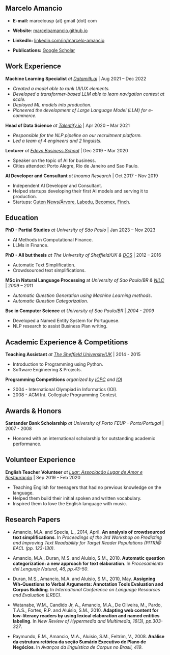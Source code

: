 ## Marcelo Amancio

<!--
**AI Researcher | Machine Learning Engineer | NLP | LLM & AI**
-->

* **E-mail:** marcelousp (at) gmail (dot) com

* **Website**: [marceloamancio.github.io](https://marceloamancio.github.io)

* **LinkedIn:** [linkedin.com/in/marcelo-amancio](https://www.linkedin.com/in/marcelo-amancio/)

* **Publications:** [Google Scholar](https://scholar.google.co.uk/citations?user=VfXjurEAAAAJ)

<!-- Add later
**Additionally, you can consider including:**

* **Presentations:** List any presentations you have given at conferences or other events. Include the title, date, and location of the presentation.
* **Workshops & Trainings:** List any workshops or training sessions you have attended. Include the title, dates, and organization that provided the training.
* **Publications in Non-Academic Journals:** List any articles or publications you have authored in non-academic journals or magazines.

-->

## Work Experience

**Machine Learning Specialist** *at [Datamilk.ai](https://www.datamilk.ai)* | Aug 2021 – Dec 2022

* *Created a model able to rank UI/UX elements.*
* *Developed a transformer-based LLM able to learn navigation context at scale.*
* *Deployed ML models into production.*
* *Pioneered the development of Large Language Model (LLM) for e-commerce.*

**Head of Data Science** *at [Talentify.io](https://www.talentify.io)* | Apr 2020 – Mar 2021

* *Responsible for the NLP pipeline on our recruitment platform.*
* *Led a team of 4 engineers and 2 linguists.*

**Lecturer** *at [Edevo Business School](https://edevo.com.br)* | Dec 2019 - Mar 2020

* Speaker on the topic of AI for business.
* Cities attended: Porto Alegre, Rio de Janeiro and Sao Paulo.

**AI Developer and Consultant** *at Inoama Research* | Oct 2017 - Nov 2019

* Independent AI Developer and Consultant.
* Helped startups developing their first AI models and serving it to production.
* Startups: [Guten News/Árvore](https://www.arvore.com.br), [Labedu](https://labedu.org.br), [Becomex](https://becomex.com.br), [Finch](https://finchsolucoes.com.br).

## Education

**PhD - Partial Studies** *at University of São Paulo* | Jan 2023 – Nov 2023

* AI Methods in Computational Finance.
* LLMs in Finance.

**PhD - All but thesis** *at The University of Sheffield/UK & [DCS](https://www.sheffield.ac.uk/dcs)* | 2012 – 2016

* Automatic Text Simplification.
* Crowdsourced text simplifications.

**MSc in Natural Language Processing** at *University of Sao Paulo/BR & [NILC](https://sites.google.com/view/nilc-usp/)* | *2009 – 2011*

* *Automatic Question Generation using Machine Learning methods*.
* *Automatic Question Categorization.*

**Bsc in Computer Science** *at University of Sao Paulo/BR* | *2004 - 2009*
* Developed a Named Entity System for Portuguese.
* NLP research to assist Business Plan writing.

## Academic Experience & Competitions

**Teaching Assistant** *at [The Sheffield University/UK](https://www.sheffield.ac.uk)* | 2014 - 2015
* Introduction to Programming using Python.
* Software Engineering & Projects.

**Programming Competitions** *organized by [ICPC](https://icpc.global) and [IOI](https://ioinformatics.org)*
* 2004 - International Olympiad in Informatics (IOI).
* 2008 - ACM Int. Collegiate Programming Contest.

## Awards & Honors
**Santander Bank Scholarship** *at University of Porto FEUP - Porto/Portugal* | 2007 - 2008
* Honored with an international scholarship for outstanding academic performance.

## Volunteer Experience

**English Teacher Volunteer** *at [Luar: Associação Lugar de Amor e Restauração](https://luar.org.br)* | Sep 2019 - Feb 2020

* Teaching English for teenagers that had no previous knowledge on the language.
* Helped them build their initial spoken and written vocabulary.
* Inspired them to love the English language with music.

## Research Papers

* Amancio, M.A. and Specia, L., 2014, April. **An analysis of crowdsourced text simplifications**. In *Proceedings of the 3rd Workshop on Predicting and Improving Text Readability for Target Reader Populations (PITR)@ EACL (pp. 123-130)*.

* Amancio, M.A., Duran, M.S. and Aluisio, S.M., 2010. **Automatic question categorization: a new approach for text elaboration**. In *Procesamiento del Lenguaje Natural, 46, pp.43-50*.

* Duran, M.S., Amancio, M.A. and Aluisio, S.M., 2010, May. **Assigning Wh-Questions to Verbal Arguments: Annotation Tools Evaluation and Corpus Building**. In *International Conference on Language Resources and Evaluation (LREC)*.

* Watanabe, W.M., Candido Jr, A., Amancio, M.A., De Oliveira, M., Pardo, T.A.S., Fortes, R.P. and Aluisio, S.M., 2010. **Adapting web content for low-literacy readers by using lexical elaboration and named entities labeling**. In *New Review of Hypermedia and Multimedia, 16(3), pp.303-327*.

* Raymundo, E.M., Amancio, M.A., Aluisio, S.M., Feltrim, V., 2008. **Análise da estrutura retórica da seção Sumário Executivo de Plano de Negócios**. In *Avanços da linguística de Corpus no Brasil, 419*.

